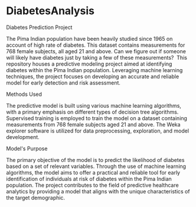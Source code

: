# DiabetesAnalysis
Diabetes Prediction Project

The Pima Indian population have been heavily studied since 1965 on account of high rate of diabetes. This dataset contains measurements for 768 female subjects, all aged 21 and above. Can we figure out if someone will likely have diabetes just by taking a few of these measurements?  
This repository houses a predictive modeling project aimed at identifying diabetes within the Pima Indian population. Leveraging machine learning techniques, the project focuses on developing an accurate and reliable model for early detection and risk assessment.

Methods Used

The predictive model is built using various machine learning algorithms, with a primary emphasis on different types of decision tree algorithms. Supervised training is employed to train the model on a dataset containing measurements from 768 female subjects aged 21 and above. The Weka explorer software is utilized for data preprocessing, exploration, and model development.

Model's Purpose

The primary objective of the model is to predict the likelihood of diabetes based on a set of relevant variables. Through the use of machine learning algorithms, the model aims to offer a practical and reliable tool for early identification of individuals at risk of diabetes within the Pima Indian population. The project contributes to the field of predictive healthcare analytics by providing a model that aligns with the unique characteristics of the target demographic.









